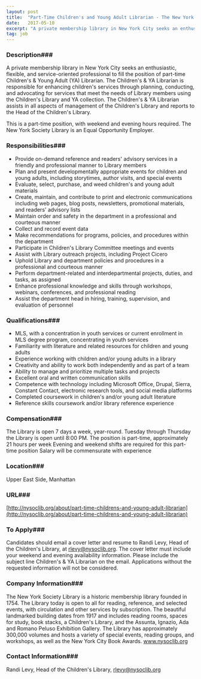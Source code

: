 ```yaml
---
layout: post
title:  "Part-Time Children's and Young Adult Librarian - The New York Society Library"
date:   2017-05-10
excerpt: "A private membership library in New York City seeks an enthusiastic, flexible, and service-oriented professional to fill the position of part-time Children's & Young Adult (YA) Librarian. The Children's & YA Librarian is responsible for enhancing children's services through planning, conducting, and advocating for services that meet the needs of..."
tag: job
---
```


### Description###

A private membership library in New York City seeks an enthusiastic, flexible, and service-oriented professional to fill the position of part-time Children's & Young Adult (YA) Librarian. The Children's & YA Librarian is responsible for enhancing children's services through planning, conducting, and advocating for services that meet the needs of Library members using the Children's Library and YA collection. The Children's & YA Librarian assists in all aspects of management of the Children's Library and reports to the Head of the Children's Library.

This is a part-time position, with weekend and evening hours required. The New York Society Library is an Equal Opportunity Employer.


### Responsibilities###

- Provide on-demand reference and readers' advisory services in a friendly and professional manner to Library members
- Plan and present developmentally appropriate events for children and young adults, including storytimes, author visits, and special events
- Evaluate, select, purchase, and weed children's and young adult materials
- Create, maintain, and contribute to print and electronic communications including web pages, blog posts, newsletters, promotional materials, and readers' advisory lists
- Maintain order and safety in the department in a professional and courteous manner
- Collect and record event data
- Make recommendations for programs, policies, and procedures within the department
- Participate in Children's Library Committee meetings and events
- Assist with Library outreach projects, including Project Cicero
- Uphold Library and department policies and procedures in a professional and courteous manner
- Perform department-related and interdepartmental projects, duties, and tasks, as assigned
- Enhance professional knowledge and skills through workshops, webinars, conferences, and professional reading
- Assist the department head in hiring, training, supervision, and evaluation of personnel


### Qualifications###

- MLS, with a concentration in youth services or current enrollment in MLS degree program, concentrating in youth services
- Familiarity with literature and related resources for children and young adults
- Experience working with children and/or young adults in a library
- Creativity and ability to work both independently and as part of a team
- Ability to manage and prioritize multiple tasks and projects
- Excellent oral and written communication skills
- Competence with technology including Microsoft Office, Drupal, Sierra, Constant Contact, electronic research tools, and social media platforms
- Completed coursework in children's and/or young adult literature
- Reference skills coursework and/or library reference experience


### Compensation###

The Library is open 7 days a week, year-round. Tuesday through Thursday the Library is open until 8:00 PM.      The position is part-time, approximately 21 hours per week     Evening and weekend shifts are required for this part-time position     Salary will be commensurate with experience


### Location###

Upper East Side, Manhattan


### URL###

[http://nysoclib.org/about/part-time-childrens-and-young-adult-librarian](http://nysoclib.org/about/part-time-childrens-and-young-adult-librarian)

### To Apply###

Candidates should email a cover letter and resume to Randi Levy, Head of the Children's Library, at rlevy@nysoclib.org. The cover letter must include your weekend and evening availability information. Please include the subject line Children's & YA Librarian on the email. Applications without the requested information will not be considered.


### Company Information###

The New York Society Library is a historic membership library founded in 1754. The Library today is open to all for reading, reference, and selected events, with circulation and other services by subscription. The beautiful landmarked building dates from 1917 and includes reading rooms, spaces for study, book stacks, a Children's Library, and the Assunta, Ignazio, Ada and Romano Peluso Exhibition Gallery. The Library has approximately 300,000 volumes and hosts a variety of special events, reading groups, and workshops, as well as the New York City Book Awards. www.nysoclib.org


### Contact Information###

Randi Levy, Head of the Children's Library, rlevy@nysoclib.org

